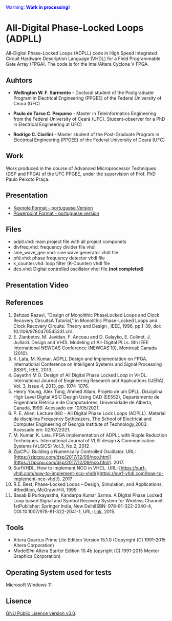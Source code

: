 
#
 <span style="color:blue">Warning: **Work in processing!**</span>
#

# All-Digital Phase-Locked Loops (ADPLL)
All-Digital Phase-Locked Loops (ADPLL) code in High Speed Integrated Circuit Hardware Description Language (VHDL) for a Field Programmable Gate Array (FPGA). The code is for the Intel/Altera Cyclone V FPGA.

## Auhtors
- **Wellington W. F. Sarmento** - Doctoral student of the Postgraduate Program in Electrical Engineering (PPGEE) of the Federal University of Ceará (UFC)

- **Paulo de Tarso C. Pequeno** - Master in Teleinformatics Engineering from the Federal University of Ceará (UFC). Student-observer for a PhD in Electrical Engineering at UFC)

- **Rodrigo C. Ciarlini** - Master student of the Post-Graduate Program in Electrical Engineering (PPGEE) of the Federal University of Ceará (UFC)

## Work
Work produced in the course of Advanced Microprocessor Techniques (DSP and FPGA) of the UFC PPGEE, under the supervision of Prof. PhD Paulo Peixoto Praça.

## Presentation
- [Keynote Format - portuguese Version](trabalho-pll.key)
- [Powerpoint Format - portuguese version](trabalho-pll.ppt)

## Files

- adpll.vhd: main project file with all project componets
- divfreq.vhd: frequency divider file vhdl 
- sine_wave_gen.vhd: sine wave generator vhdl file
- pfd.vhd: phase frequency detector vhdl  file
- k_counter.vhd:  loop filter (K-Counter) vhdl file
- dco.vhd: Digital controlled  oscillator vhdl  file **(not completed)**

## Presentation Video

## References
1. Behzad Razavi, "Design of Monolithic PhaseLocked Loops and Clock Recovery CircuitsA Tutorial," in Monolithic Phase-Locked Loops and Clock Recovery Circuits: Theory and Design , IEEE, 1996, pp.1-39, doi: 10.1109/9780470545331.ch1.
2. E. Zianbetov, M. Javidan, F. Anceau and D. Galayko, E. Colinet, J. Juillard. Design and VHDL Modeling of All-Digital PLLs. 8th IEEE International NEWCAS Conference (NEWCAS’10), Montreal: Canada (2010).
3. K. Lata, M. Kumar. ADPLL Design and Implementation on FPGA. International Conference on Intelligent Systems and Signal Processing (ISSP), IEEE, 2013.
4. Gayathri M G. Design of All Digital Phase Locked Loop in VHDL. International Journal of Engineering Research and Applications (IJERA), Vol. 3, Issue 4, 2013, pp. 1074-1076.
5. Henry Young, Alex Tong, Ahmed Allam. Projeto de um DPLL. Disciplina High Level Digital ASIC Design Using CAD (EE552), Departamento de Engenharia Elétrica e de Computadores,  Universidade de Alberta, Canadá, 1999. Acessado em 10/05/2021.
6. P. E. Allen. Lecture 080 - All Digital Phase Lock Loops (ADPLL). Material da disciplina Frequency Sythesizers, The School of Electrical and Computer Engineering of Georgia Institute of Technology,2003. Acessado em: 02/07/2021.
7. M. Kumar, K. Lata. FPGA Implementation of ADPLL with Ripple Reduction Techniques. International Journal of VLSI design & Communication Systems (VLSICS) Vol.3, No.2, 2012 .
8. ZipCPU. Building a Numerically Controlled Oscillator. URL: [https://zipcpu.com/dsp/2017/12/09/nco.html](https://zipcpu.com/dsp/2017/12/09/nco.html). 2017.
9. SurfVHDL. How to implement NCO in VHDL. URL: [https://surf-vhdl.com/how-to-implement-nco-vhdl/](https://surf-vhdl.com/how-to-implement-nco-vhdl/). 2017
10. R.E. Best, Phase-Locked Loops – Design, Simulation, and Applications, 4thedition, McGraw-Hill, 1999.
11. Basab B Purkayastha, Kandarpa Kumar Sarma. A Digital Phase Locked Loop based Signal and Symbol Recovery System for Wireless Channel. 1stPublisher: Springer India, New DelhiISBN: 978-81-322-2040-4, DOI:10.1007/978-81-322-2041-1, URL: [link](https://www.researchgate.net/publication/271520378_A_Digital_Phase_Locked_Loop_based_Signal_and_Symbol_Recovery_System_for_Wireless_Channel), 2015. 

## Tools
- Altera Quartus Prime Lite Edition Version 15.1.0 (Copyright (C) 1991-2015 Altera Corporation)
- Model*Sim* Altera Starter Edition 10.4b (opyright (C) 1991-2015 Mentor Graphics Corporation)

## Operating System used for tests

Microsoft Windows 11

## Lisence
[GNU Public Lisence version v3.0](LISENCE).
